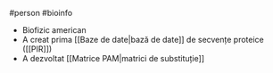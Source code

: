 #person #bioinfo
- Biofizic american
- A creat prima [[Baze de date|bază de date]] de secvențe proteice ([[PIR]]) 
- A dezvoltat [[Matrice PAM|matrici de substituție]]
